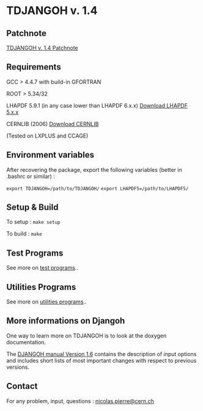 # TDJANGOH v. 1.4

## Patchnote

[TDJANGOH v. 1.4 Patchnote](PATCHNOTE.md)

## Requirements

GCC > 4.4.7 with build-in GFORTRAN

ROOT > 5.34/32

LHAPDF 5.9.1 (in any case lower than LHAPDF 6.x.x) [Download LHAPDF 5.x.x](https://www.hepforge.org/downloads/lhapdf)

CERNLIB (2006) [Download CERNLIB](http://cernlib.web.cern.ch/cernlib/version.html)

(Tested on LXPLUS and CCAGE)


## Environment variables

After recovering the package, export the following variables (better in .bashrc or similar) :

  `export TDJANGOH=/path/to/TDJANGOH/`
  `export LHAPDF5=/path/to/LHAPDF5/`

## Setup & Build

To setup :
  `make setup`

To build :
  `make`

## Test Programs

See more on [test programs](test/TESTPROGRAMS.md)..

## Utilities Programs

See more on [utilities programs](utils/UTILSPROGRAMS.md)..

## More informations on Djangoh
One way to learn more on TDJANGOH is to look at the doxygen documentation.

The [DJANGOH manual Version 1.6](http://wwwthep.physik.uni-mainz.de/~hspiesb/djangoh/djangoh_m.4.6.6.ps.gz) contains the description of input options and includes short lists of most important changes with respect to previous versions.


## Contact

For any problem, input, questions : nicolas.pierre@cern.ch
